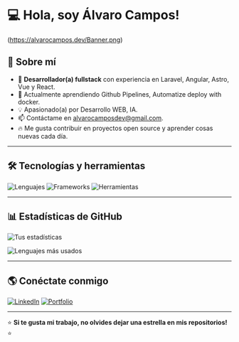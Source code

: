# 💻 Hola, soy Álvaro Campos!

(https://alvarocampos.dev/Banner.png)
## 🚀 Sobre mí

- 🎯 **Desarrollador(a) fullstack** con experiencia en Laravel, Angular, Astro, Vue y React.
- 🌱 Actualmente aprendiendo Github Pipelines, Automatize deploy with docker.
- 💡 Apasionado(a) por Desarrollo WEB, IA.
- 📫 Contáctame en alvarocamposdev@gmail.com.
- 🔥 Me gusta contribuir en proyectos open source y aprender cosas nuevas cada día.

---

## 🛠 Tecnologías y herramientas

![Lenguajes](https://skillicons.dev/icons?i=js,ts,python,html,css)
![Frameworks](https://skillicons.dev/icons?i=react,vue,astro,angular,laravel)
![Herramientas](https://skillicons.dev/icons?i=git,github,docker,linux)

---

## 📊 Estadísticas de GitHub

![Tus estadísticas](https://github-readme-stats.vercel.app/api?username=alvarocampossanchez14&show_icons=true&theme=dark)

![Lenguajes más usados](https://github-readme-stats.vercel.app/api/top-langs/?username=alvarocampossanchez14&layout=compact&theme=dark)

---

## 🌎 Conéctate conmigo

[![LinkedIn](https://img.shields.io/badge/LinkedIn-%230077B5.svg?style=for-the-badge&logo=linkedin&logoColor=white)](https://www.linkedin.com/in/alvaro-campos-sanchez-4aabb6288/)
[![Portfolio](https://img.shields.io/badge/Portfolio-%23000000.svg?style=for-the-badge&logo=firefox&logoColor=white)](https://alvarocampos.dev)

---

⭐ **Si te gusta mi trabajo, no olvides dejar una estrella en mis repositorios!** ⭐
